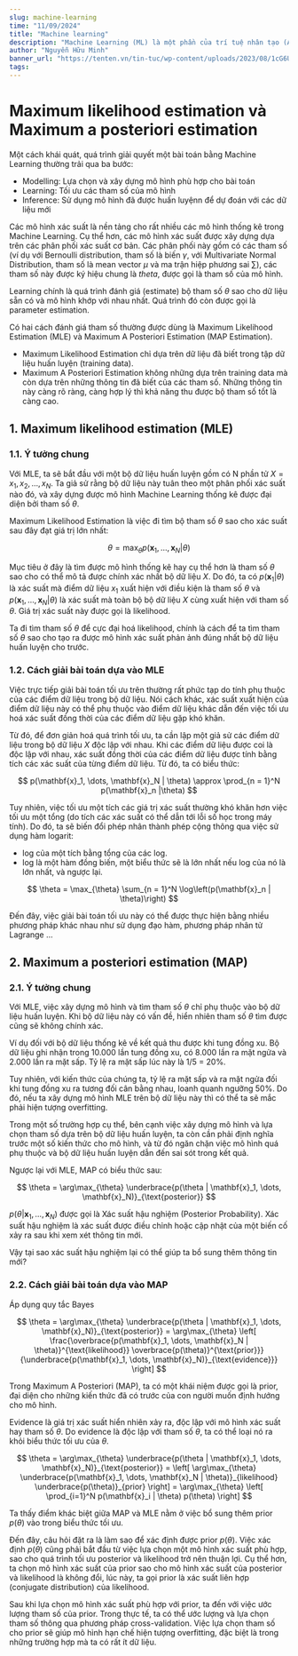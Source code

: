 ```yaml
---
slug: machine-learning
time: "11/09/2024"
title: "Machine learning"
description: "Machine Learning (ML) là một phần của trí tuệ nhân tạo (AI) mà chúng ta dùng để xây dựng các mô hình hoặc chương trình máy tính có khả năng tự học từ dữ liệu."
author: "Nguyễn Hữu Minh"
banner_url: "https://tenten.vn/tin-tuc/wp-content/uploads/2023/08/1cG6U1qstYDijh9bPL42e-Q.jpg"
tags:
---
```


# Maximum likelihood estimation và Maximum a posteriori estimation

Một cách khái quát, quá trình giải quyết một bài toán bằng Machine Learning thường trải qua ba bước:
- Modelling: Lựa chọn và xây dựng mô hình phù hợp cho bài toán
- Learning: Tối ưu các tham số của mô hình
- Inference: Sử dụng mô hình đã được huấn luyệnn để dự đoán với các dữ liệu mới

Các mô hình xác suất là nền tảng cho rất nhiều các mô hình thống kê trong Machine Learning.
Cụ thể hơn, các mô hình xác suất được xây dựng dựa trên các phân phối xác suất cơ bản.
Các phân phối này gồm có các tham số (ví dụ với Bernoulli distribution, tham số là biến $\gamma$, với Multivariate Normal Distribution, tham số là mean vector $\mu$ và ma trận hiệp phương sai $\sum$), các tham số này được ký hiệu chung là $theta$, được gọi là tham số của mô hình.

Learning chính là quá trình đánh giá (estimate) bộ tham số $\theta$ sao cho dữ liệu sẵn có và mô hình khớp với nhau nhất.
Quá trình đó còn được gọi là parameter estimation.

Có hai cách đánh giá tham số thường được dùng là Maximum Likelihood Estimation (MLE) và Maximum A Posteriori Estimation (MAP Estimation).
- Maximum Likelihood Estimation chỉ dựa trên dữ liệu đã biết trong tập dữ liệu huấn luyện (training data).
- Maximum A Posteriori Estimation không những dựa trên training data mà còn dựa trên những thông tin đã biết của các tham số. Những thông tin này càng rõ ràng, càng hợp lý thì khả năng thu được bộ tham số tốt là càng cao.

## 1. Maximum likelihood estimation (MLE)

### 1.1. Ý tưởng chung

Với MLE, ta sẽ bắt đầu với một bộ dữ liệu huấn luyện gồm có N phần tử $X = {x_1, x_2, \dots, x_N}$.
Ta giả sử rằng bộ dữ liệu này tuân theo một phân phối xác suất nào đó, và xây dựng được mô hình Machine Learning thống kê được đại diện bởi tham số $\theta$.

Maximum Likelihood Estimation là việc đi tìm bộ tham số $\theta$ sao cho xác suất sau đây đạt giá trị lớn nhất:

$$
\theta = \max_{\theta} p(\mathbf{x}_1, \dots, \mathbf{x}_N | \theta)
$$

Mục tiêu ở đây là tìm được mô hình thống kê hay cụ thể hơn là tham số $\theta$ sao cho có thể mô tả được chính xác nhất bộ dữ liệu $X$.
Do đó, ta có $p(\mathbf{x}_1| \theta)$ là xác suất mà điểm dữ liệu $x_1$ xuất hiện với điều kiện là tham số $\theta$ và $p(\mathbf{x}_1, \dots, \mathbf{x}_N | \theta)$ là xác suất mà toàn bộ bộ dữ liệu $X$ cùng xuất hiện với tham số $\theta$.
Giá trị xác suất này được gọi là likelihood.

Ta đi tìm tham số $\theta$ để cực đại hoá likelihood, chính là cách để ta tìm tham số $\theta$ sao cho tạo ra được mô hình xác suất phản ảnh đúng nhất bộ dữ liệu huấn luyện cho trước.

### 1.2. Cách giải bài toán dựa vào MLE

Việc trực tiếp giải bài toán tối ưu trên thường rất phức tạp do tính phụ thuộc của các điểm dữ liệu trong bộ dữ liệu.
Nói cách khác, xác suất xuất hiện của điểm dữ liệu này có thể phụ thuộc vào điểm dữ liệu khác dẫn đến việc tối ưu hoá xác suất đồng thời của các điểm dữ liệu gặp khó khăn.

Từ đó, để đơn giản hoá quá trình tối ưu, ta cần lập một giả sử các điểm dữ liệu trong bộ dữ liệu $X$ độc lập với nhau.
Khi các điểm dữ liệu được coi là độc lập với nhau, xác suất đồng thời của các điểm dữ liệu được tính bằng tích các xác suất của từng điểm dữ liệu.
Từ đó, ta có biểu thức:

$$
p(\mathbf{x}_1, \dots, \mathbf{x}_N | \theta) \approx \prod_{n = 1}^N p(\mathbf{x}_n |\theta)
$$

Tuy nhiên, việc tối ưu một tích các giá trị xác suất thường khó khăn hơn việc tối ưu một tổng (do tích các xác suất có thể dẫn tới lỗi số học trong máy tính).
Do đó, ta sẽ biến đổi phép nhân thành phép cộng thông qua việc sử dụng hàm logarit:
- log của một tích bằng tổng của các log.
- log là một hàm đồng biến, một biểu thức sẽ là lớn nhất nếu log của nó là lớn nhất, và ngược lại.

$$
\theta = \max_{\theta} \sum_{n = 1}^N \log\left(p(\mathbf{x}_n | \theta)\right)
$$

Đến đây, việc giải bài toán tối ưu này có thể được thực hiện bằng nhiều phương pháp khác nhau như sử dụng đạo hàm, phương pháp nhân tử Lagrange ...

## 2. Maximum a posteriori estimation (MAP)

### 2.1. Ý tưởng chung

Với MLE, việc xây dựng mô hình và tìm tham số $\theta$ chỉ phụ thuộc vào bộ dữ liệu huấn luyện.
Khi bộ dữ liệu này có vấn đề, hiển nhiên tham số $\theta$ tìm được cũng sẽ không chính xác.

Ví dụ đối với bộ dữ liệu thống kê về kết quả thu được khi tung đồng xu.
Bộ dữ liệu ghi nhận trong 10.000 lần tung đồng xu, có 8.000 lần ra mặt ngửa và 2.000 lần ra mặt sấp.
Tỷ lệ ra mặt sấp lúc này là 1/5 = 20%.

Tuy nhiên, với kiến thức của chúng ta, tỷ lệ ra mặt sấp và ra mặt ngửa đối khi tung đồng xu ra tương đối cân bằng nhau, loanh quanh ngưỡng 50%.
Do đó, nếu ta xây dựng mô hình MLE trên bộ dữ liệu này thì có thể ta sẽ mắc phải hiện tượng overfitting.

Trong một số trường hợp cụ thể, bên cạnh việc xây dựng mô hình và lựa chọn tham số dựa trên bộ dữ liệu huấn luyện, ta còn cần phải định nghĩa trước một số kiến thức cho mô hình, và từ đó ngăn chặn việc mô hình quá phụ thuộc và bộ dữ liệu huấn luyện dẫn đến sai sót trong kết quả.

Ngược lại với MLE, MAP có biểu thức sau:

$$
\theta = \arg\max_{\theta} \underbrace{p(\theta | \mathbf{x}_1, \dots, \mathbf{x}_N)}_{\text{posterior}}
$$

$p(\theta | \mathbf{x}_1, \dots, \mathbf{x}_N)$ được gọi là Xác suất hậu nghiệm (Posterior Probability).
Xác suất hậu nghiệm là xác suất được điều chỉnh hoặc cập nhật của một biến cố xảy ra sau khi xem xét thông tin mới.

Vậy tại sao xác suất hậu nghiệm lại có thể giúp ta bổ sung thêm thông tin mới?

### 2.2. Cách giải bài toán dựa vào MAP

Áp dụng quy tắc Bayes

$$
\theta = \arg\max_{\theta} \underbrace{p(\theta | \mathbf{x}_1, \dots, \mathbf{x}_N)}_{\text{posterior}} = 
\arg\max_{\theta} \left[ \frac{\overbrace{p(\mathbf{x}_1, \dots, \mathbf{x}_N | \theta)}^{\text{likelihood}} \overbrace{p(\theta)}^{\text{prior}}}{\underbrace{p(\mathbf{x}_1, \dots, \mathbf{x}_N)}_{\text{evidence}}} \right]
$$

Trong Maximum A Posteriori (MAP), ta có một khái niệm được gọi là prior, đại diện cho những kiến thức đã có trước của con người muốn định hướng cho mô hình.

Evidence là giá trị xác suất hiển nhiên xảy ra, độc lập với mô hình xác suất hay tham số $\theta$.
Do evidence là độc lập với tham số $\theta$, ta có thể loại nó ra khỏi biểu thức tối ưu của $\theta$.

$$
\theta = \arg\max_{\theta} \underbrace{p(\theta | \mathbf{x}_1, \dots, \mathbf{x}_N)}_{\text{posterior}} = \left[ \arg\max_{\theta} \underbrace{p(\mathbf{x}_1, \dots, \mathbf{x}_N | \theta)}_{likelihood} \underbrace{p(\theta)}_{prior} \right] = \arg\max_{\theta} \left[ \prod_{i=1}^N p(\mathbf{x}_i | \theta) p(\theta) \right]
$$

Ta thấy điểm khác biệt giữa MAP và MLE nằm ở việc bổ sung thêm prior $p(\theta)$ vào trong biểu thức tối ưu.

Đến đây, câu hỏi đặt ra là làm sao để xác định được prior $p(\theta)$.
Việc xác định $p(\theta)$ cũng phải bắt đầu từ việc lựa chọn một mô hình xác suất phù hợp, sao cho quá trình tối ưu posterior và likelihood trở nên thuận lợi.
Cụ thể hơn, ta chọn mô hình xác suất của prior sao cho mô hình xác suất của posterior và likelihood là không đổi, lúc này, ta gọi prior là xác suất liên hợp (conjugate distribution) của likelihood.

Sau khi lựa chọn mô hình xác suất phù hợp với prior, ta đến với việc ước lượng tham số của prior.
Trong thực tế, ta có thể ước lượng và lựa chọn tham số thông qua phương pháp cross-validation.
Việc lựa chọn tham số cho prior sẽ giúp mô hình hạn chế hiện tượng overfitting, đặc biệt là trong những trường hợp mà ta có rất ít dữ liệu.
